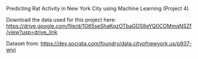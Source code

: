 Predicting Rat Activity in New York City using Machine Learning (Project 4)

Download the data used for this project here: https://drive.google.com/file/d/1G65seShaKqzOTbaGDS8eYQ0COMmqNSZf/view?usp=drive_link 

Dataset from: https://dev.socrata.com/foundry/data.cityofnewyork.us/p937-wjvj

